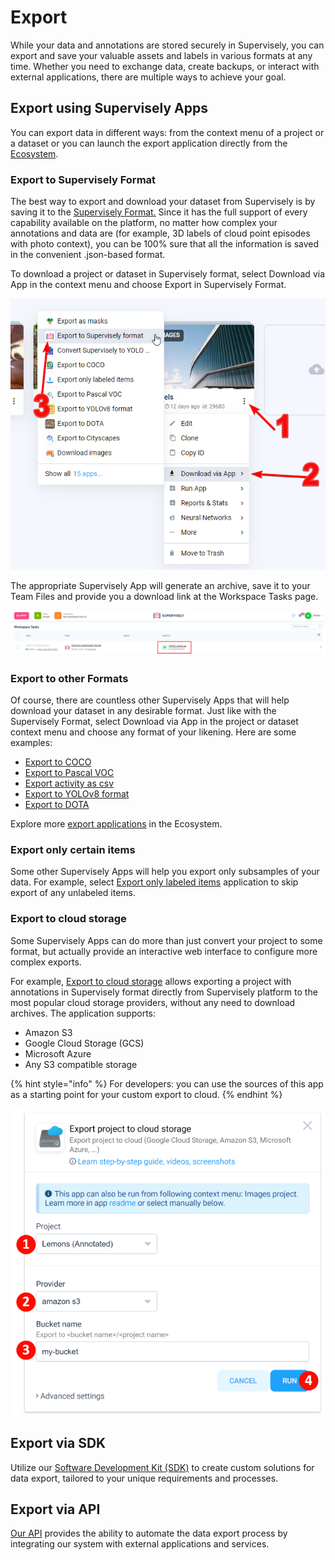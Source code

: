 # Export

While your data and annotations are stored securely in Supervisely, you can export and save your valuable assets and labels in various formats at any time. Whether you need to exchange data, create backups, or interact with external applications, there are multiple ways to achieve your goal.

## Export using Supervisely Apps

You can export data in different ways: from the context menu of a project or a dataset or you can launch the export application directly from the [Ecosystem](https://ecosystem.supervisely.com/export).

### Export to Supervisely Format

The best way to export and download your dataset from Supervisely is by saving it to the [Supervisely Format.](../../supervisely-format.md) Since it has the full support of every capability available on the platform, no matter how complex your annotations and data are (for example, 3D labels of cloud point episodes with photo context), you can be 100% sure that all the information is saved in the convenient .json-based format.

To download a project or dataset in Supervisely format, select Download via App in the context menu and choose Export in Supervisely Format.

![](export-context-menu.png)

The appropriate Supervisely App will generate an archive, save it to your Team Files and provide you a download link at the Workspace Tasks page.

![](export-task.png)

### **Export to other Formats**

Of course, there are countless other Supervisely Apps that will help download your dataset in any desirable format. Just like with the Supervisely Format, select Download via App in the project or dataset context menu and choose any format of your likening. Here are some examples:

* [Export to COCO](hhttps://app.supervisely.com/ecosystem/apps/export-to-coco?id=104)
* [Export to Pascal VOC](https://app.supervisely.com/ecosystem/apps/export-to-pascal-voc?id=71)
* [Export activity as csv](https://app.supervisely.com/ecosystem/apps/export-activity-as-csv?id=86)
* [Export to YOLOv8 format](https://app.supervisely.com/ecosystem/apps/export-to-yolov8?id=252)
* [Export to DOTA](https://app.supervisely.com/ecosystem/apps/export-to-dota?id=205)

Explore more [export applications](https://ecosystem.supervisely.com/export) in the Ecosystem.

### **Export only certain items**

Some other Supervisely Apps will help you export only subsamples of your data. For example, select [Export only labeled items](https://ecosystem.supervisely.com/apps/export-only-labeled-items) application to skip export of any unlabeled items.

### **Export to cloud storage**

Some Supervisely Apps can do more than just convert your project to some format, but actually provide an interactive web interface to configure more complex exports.

For example, [Export to cloud storage](https://ecosystem.supervisely.com/apps/export-project-to-cloud-storage) allows exporting a project with annotations in Supervisely format directly from Supervisely platform to the most popular cloud storage providers, without any need to download archives. The application supports:

* Amazon S3
* Google Cloud Storage (GCS)
* Microsoft Azure
* Any S3 compatible storage

{% hint style="info" %}
For developers: you can use the sources of this app as a starting point for your custom export to cloud.
{% endhint %}

![](Export-cloud-storage.png)

## **Export via SDK**

Utilize our [Software Development Kit (SDK)](https://supervisely.readthedocs.io/en/latest/sdk\_packages.html) to create custom solutions for data export, tailored to your unique requirements and processes.

## **Export via API**

[Our API](https://api.docs.supervisely.com/) provides the ability to automate the data export process by integrating our system with external applications and services.
